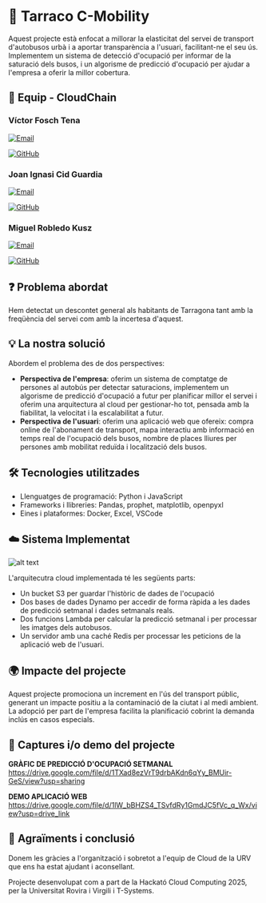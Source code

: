 # 📌 Tarraco C-Mobility

Aquest projecte està enfocat a millorar la elasticitat del servei de transport d'autobusos urbà i a aportar transparència a l'usuari, facilitant-ne el seu ús. Implementem un sistema de detecció d'ocupació per informar de la saturació dels busos, i un algorisme de predicció d'ocupació per ajudar a l'empresa a oferir la millor cobertura.

## 👥 Equip - CloudChain

### Víctor Fosch Tena

[![Email](https://img.shields.io/badge/Email-<adreca-correu1>-blue)](mailto:victor.fosch@estudiants.urv.cat)

[![GitHub](https://img.shields.io/badge/GitHub-<nom-usuari-github1>-black?logo=github)](https://github.com/V0NINE)

### Joan Ignasi Cid Guardia

[![Email](https://img.shields.io/badge/Email-<adreca-correu2>-blue)](mailto:joanignasi.cid@estudiants.urv.cat)

[![GitHub](https://img.shields.io/badge/GitHub-<nom-usuari-github2>-black?logo=github)](https://github.com/JoanICG)


### Miguel Robledo Kusz

[![Email](https://img.shields.io/badge/Email-<adreca-correu3>-blue)](mailto:miguel.robledo@estudiants.urv.cat)

[![GitHub](https://img.shields.io/badge/GitHub-<nom-usuari-github3>-black?logo=github)](https://github.com/mrobledo07)


## ❓ Problema abordat

Hem detectat un descontet general als habitants de Tarragona tant amb la freqüència del servei com amb la incertesa d'aquest. 

## 💡 La nostra solució

Abordem el problema des de dos perspectives:
 - **Perspectiva de l'empresa**: oferim un sistema de comptatge de persones al autobús per detectar saturacions, implementem un algorisme de predicció d'ocupació a futur per planificar millor el  servei i oferim una arquitectura al cloud per gestionar-ho tot, pensada amb la fiabilitat, la velocitat i la escalabilitat a futur.
 - **Perspectiva de l'usuari**: oferim una aplicació web que ofereix: compra online de l'abonament de transport, mapa interactiu amb informació en temps real de l'ocupació dels busos, nombre de places lliures per persones amb mobilitat reduïda i localització dels busos. 

## 🛠️ Tecnologies utilitzades

- Llenguatges de programació: Python i JavaScript 
- Frameworks i llibreries: Pandas, prophet, matplotlib, openpyxl  
- Eines i plataformes: Docker, Excel, VSCode

## ☁️ Sistema Implementat

![alt text](DiagramaCloud.png)

L'arquitecutra cloud implementada té les següents parts:
 - Un bucket S3 per guardar l'històric de dades de l'ocupació
 - Dos bases de dades Dynamo per accedir de forma ràpida a les dades de predicció setmanal i dades setmanals reals.
 - Dos funcions Lambda per calcular la predicció setmanal i per processar les imatges dels autobusos.
 - Un servidor amb una caché Redis per processar les peticions de la aplicació web de l'usuari. 

## 🌍 Impacte del projecte

Aquest projecte promociona un increment en l'ús del transport públic, generant un impacte positiu a la contaminació de la ciutat i al medi ambient. La adopció per part de l'empresa facilita la planificació cobrint la demanda inclús en casos especials.

## 📸 Captures i/o demo del projecte

**GRÀFIC DE PREDICCIÓ D'OCUPACIÓ SETMANAL**
https://drive.google.com/file/d/1TXad8ezVrT9drbAKdn6qYy_BMUir-GeS/view?usp=sharing

**DEMO APLICACIÓ WEB**
https://drive.google.com/file/d/1lW_bBHZS4_TSvfdRy1GmdJC5fVc_q_Wx/view?usp=drive_link

## 🙌 Agraïments i conclusió

Donem les gràcies a l'organització i sobretot a l'equip de Cloud de la URV que ens ha estat ajudant i aconsellant.

Projecte desenvolupat com a part de la Hackató Cloud Computing 2025, per la Universitat Rovira i Virgili i T-Systems.
